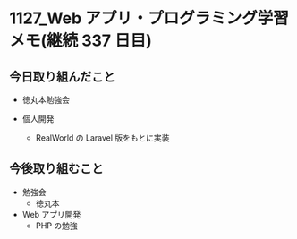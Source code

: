 # 1127_Web アプリ・プログラミング学習メモ(継続 337 日目)

## 今日取り組んだこと

- 徳丸本勉強会

- 個人開発
  - RealWorld の Laravel 版をもとに実装

## 今後取り組むこと

- 勉強会
  - 徳丸本
- Web アプリ開発
  - PHP の勉強

